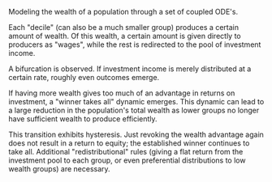 Modeling the wealth of a population through a set of coupled ODE's.

Each "decile" (can also be a much smaller group) produces a certain amount of wealth. Of this wealth, a certain amount is given directly to producers as "wages", while the rest is redirected to the pool of investment income.

A bifurcation is observed. If investment income is merely distributed at a certain rate, roughly even outcomes emerge.

If having more wealth gives too much of an advantage in returns on investment, a "winner takes all" dynamic emerges. This dynamic can lead to a large reduction in the population's total wealth as lower groups no longer have sufficient wealth to produce efficiently.

This transition exhibits hysteresis. Just revoking the wealth advantage again does not result in a return to equity; the established winner continues to take all. Additional "redistributional" rules (giving a flat return from the investment pool to each group, or even preferential distributions to low wealth groups) are necessary.



